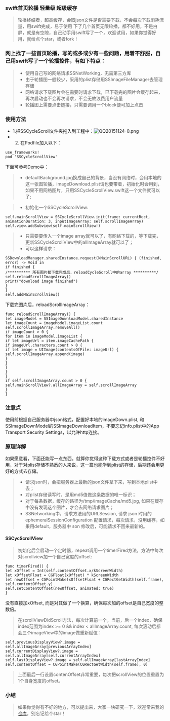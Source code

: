 ### swift首页轮播 轻量级 超级缓存

> 轮播终结者，超高缓存，会取json文件是否需要下载，不会每次下载消耗流量，用swift完成，易于使用
> 下了几个首页无限轮播，都不好用，不是白屏，就是有空隙，自己动手用swift写了一个，欢迎试用，如果你觉得好用，就给点个star，或者fork！

### 网上找了一些首页轮播，写的或多或少有一些问题，用着不舒服，自己用swift写了一个轮播控件，有如下特点：
> * 使用自己写的网络请求SSNetWorking，无需第三方库
> * 由于轮播图一般较少，采用的plist存储用SSImageFileManager去管理存储
> * 网络请求下载图片会在需要时请求下载，已下载完的图片会缓存起来，再次启动也不会再次请求，不会无故浪费用户流量
> * 轮播图上需要点击链接，只需要调用一个block便可加上点击

### 使用方法
- 1.把SSCycleScroll文件夹拖入到工程中：![QQ20151124-0.png](http://upload-images.jianshu.io/upload_images/844885-ca63a0b6e3e461ff.png?imageMogr2/auto-orient/strip%7CimageView2/2/w/1240)
- 2. 在Podfile加入以下：
```
use_frameworks!
pod 'SSCycleScrollView'
```
下面可参考Demo中：
> * defaultBackground.jpg换成自己的背景，当没有网络时，会用本地的这一张图轮播，imageDownload.plist请也要带着，初始化时会用到，如果不用网络图片，只用SSCycleScrollView.swift这一个文件就可以了;

> * 初始化一个SSCycleScrollView:
```
self.mainScrollView = SSCycleScrollView.init(frame: currentRect, animationDuration: 3, inputImageArray: self.scrollImageArray)
self.view.addSubview(self.mainScrollView!)
```
> * 只需要要传入一个image array就可以了，有网络下载的，等下载完，更新SSCycleScrollView中的allImageArray就可以了；
> * 可以这样请求：
```
SSDownloadManager.sharedInstance.request(kMainScrollURL) { (finished, error) -> Void in
if finished {
/********** 所有图片都下载完成后，reloadCycleScroll中的array **********/                
self.reloadScrollImageArray()
print("download image finished")
}
}
self.addMainScrollView()
```
下载完图片后，reloadScrollImageArray：
```
func reloadScrollImageArray() {
let imageModel = SSImageDownloadModel.sharedInstance
let imageCount = imageModel.imageList.count
self.scrollImageArray.removeAll()
if imageCount > 0 {
for item in imageModel.imageList {
if let imageUrl = item.imageCachePath {
if imageUrl.characters.count > 0 {
if let image = UIImage(contentsOfFile: imageUrl) {
self.scrollImageArray.append(image)
}
}
}
}
}
if self.scrollImageArray.count > 0 {
self.mainScrollView?.allImageArray = self.scrollImageArray
}
}
```
### 注意点
使用前根据自己服务器中json格式，配置好本地的imageDown.plist, 和SSImageDownModel的SSImageDownloadItem，不要忘记info.plist中的App Transport Security Settings，以允许http连接。

### 原理详解
如果愿意看，下面还能写一点东西。就算你觉得这种下载方式或者是轮播控件不好用，对于对plist存储不熟悉的人来说，这一篇也能学到plist的存储，后期还会用更好的方式去存储。
> * 请求json时，会把服务器上最新的json文件拿下来，写到本地plist中去；
> * 对plist存储读写时，是用md5值做这条数据的唯一标识；
> * 对于每条数据，缓存的路径为/tmp/imageCache/md5.jpg, 如果在缓存中没有发现这个图片，才会去网络请求图片；
> * SSNetworking中，请求方法用的URLSession, 请求 json  时用的ephemeralSessionConfiguration 配置请求，每次请求，没用缓存，如果用default，服务器中 son 修改后，可能请求不回来最新的。

#### SSCycScrollView
> 初始化后会启动一个定时器，repeat调用一个timerFired方法，方法中每次对scrollview加一个自己宽度的offset:
```
func timerFired() {
let xOffset = Int(self.contentOffset.x/kScreenWidth)
let xOffsetFloat = CGFloat(xOffset) * kScreenWidth
let newOffset = CGPointMake(xOffsetFloat + CGRectGetWidth(self.frame), self.contentOffset.y)
self.setContentOffset(newOffset, animated: true)
}
```
没有直接加xOffset, 而是对其做了一个换算，确保每次加的offset是自己宽度的整数倍。
> 在scrollViewDidScroll方法，每次计算前一个，当前，后一个index，确保index范围为index >= 0 && index < allImageArray.count, 每次滚动后都会三个imageView中的image做重新赋值：
```
self.previousDisplayView?.image = self.allImageArray[previousArrayIndex]
self.currentDisplayView?.image = self.allImageArray[self.currentArrayIndex]
self.lastDisplayView?.image = self.allImageArray[lastArrayIndex]
self.contentOffset = CGPointMake(CGRectGetWidth(self.frame), 0)
```
> 上面最后一行设置contenOffset非常重要，每次把scrollView的位置重置为1个自身宽度的offset。

### 小结

> 如果你觉得有不好的地方，可以提出来，大家一块研究一下，欢迎常来我的[仓库](https://github.com/dulingkang/)，别忘记给个star！

